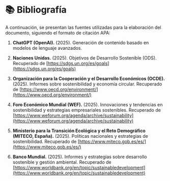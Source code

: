 # 📚 Bibliografía

A continuación, se presentan las fuentes utilizadas para la elaboración del documento, siguiendo el formato de citación APA:

1. **ChatGPT (OpenAI).** (2025). Generación de contenido basado en modelos de lenguaje avanzados.

2. **Naciones Unidas.** (2025). Objetivos de Desarrollo Sostenible (ODS). Recuperado de [https://sdgs.un.org/es/goals](https://sdgs.un.org/es/goals)

3. **Organización para la Cooperación y el Desarrollo Económicos (OCDE).** (2025). Informes sobre sostenibilidad y economía circular. Recuperado de [https://www.oecd.org/environment/](https://www.oecd.org/environment/)

4. **Foro Económico Mundial (WEF).** (2025). Innovaciones y tendencias en sostenibilidad y estrategias empresariales sostenibles. Recuperado de [https://www.weforum.org/agenda/archive/sustainability](https://www.weforum.org/agenda/archive/sustainability)

5. **Ministerio para la Transición Ecológica y el Reto Demográfico (MITECO, España).** (2025). Políticas nacionales y estrategias de sostenibilidad. Recuperado de [https://www.miteco.gob.es/es/](https://www.miteco.gob.es/es/)

6. **Banco Mundial.** (2025). Informes y estrategias sobre desarrollo sostenible y gestión ambiental. Recuperado de [https://www.worldbank.org/en/topic/sustainabledevelopment](https://www.worldbank.org/en/topic/sustainabledevelopment)
